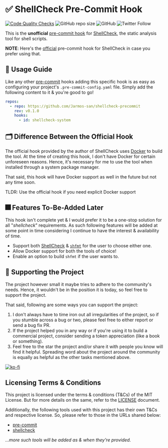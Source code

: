 # ✅ ShellCheck Pre-Commit Hook

[![Code Quality Checks](https://github.com/Jarmos-san/shellcheck-precommit/actions/workflows/main.yml/badge.svg?branch=main)](https://github.com/Jarmos-san/shellcheck-precommit/actions/workflows/main.yml)
![GitHub repo size](https://img.shields.io/github/repo-size/Jarmos-san/shellcheck-precommit?label=Repo%20Size&logo=github&style=flat-square)
![GitHub](https://img.shields.io/github/license/Jarmos-san/shellcheck-precommit?color=github&label=License&logo=github&style=flat-square)
![Twitter Follow](https://img.shields.io/twitter/follow/Jarmosan?style=social)

This is the **unofficial**
[pre-commit hook](https://pre-commit.com/#adding-pre-commit-plugins-to-your-project)
for [ShellCheck](https://www.shellcheck.net/), the static analysis tool for
shell scripts.

**NOTE**: Here's the
[official](https://github.com/koalaman/shellcheck-precommit) pre-commit hook for
ShellCheck in case you prefer using that.

## 📜 Usage Guide

Like any other [pre-commit](https://pre-commit.com) hooks adding this specific
hook is as easy as configuring your project's `.pre-commit-config.yaml` file.
Simply add the following content to it & you're good to go!

```yaml
repos:
  - repo: https://github.com/Jarmos-san/shellcheck-precommit
    rev: v0.1.0
    hooks:
      - id: shellcheck-system
```

## 🗂️ Difference Between the Official Hook

The official hook provided by the author of ShellCheck uses
[Docker](https://www.docker.com/) to build the tool. At the time of creating
this hook, I don't have Docker for certain unforeseen reasons. Hence, it's
necessary for me to use the tool when installed through a system package
manager.

That said, this hook will have Docker support as well in the future but not any
time soon.

TLDR: Use the official hook if you need explicit Docker support

## 🎆 Features To-Be-Added Later

This hook isn't complete yet & I would prefer it to be a one-stop solution for
all "_shellcheck_" requirements. As such following features will be added at
some point in time considering I continue to have the interest & availability of
time.

- Support both [ShellCheck](https://www.shellcheck.net) &
  [`shfmt`](https://github.com/mvdan/sh#shfmt) for the user to choose either
  one.
- Allow Docker support for both the tools of choice!
- Enable an option to build `shfmt` if the user wants to.

## 👋 Supporting the Project

The project however small it maybe tries to adhere to the community's needs.
Hence, it wouldn't be in the position it is today, so feel free to support the
project.

That said, following are some ways you can support the project:

1. I don't always have to time iron out all irregularities of the project, so if
   you stumble across a bug or two, please feel free to either report or send a
   bug fix PR.
2. If the project helped you in any way or if you're using it to build a
   commercial project, consider sending a token appreciation (like a book or
   something).
3. Feel free to the star the project and/or share it with people you know will
   find it helpful. Spreading word about the project around the community is
   equally as helpful as the other tasks mentioned above.

[![ko-fi](https://ko-fi.com/img/githubbutton_sm.svg)](https://ko-fi.com/H2H567ZQH)

## Licensing Terms & Conditions

This project is licensed under the terms & conditions (T&Cs) of the MIT License. But for more details on the same, refer to the [LICENSE](./LICENSE) document.

Additionally, the following tools used with this project has their own T&Cs and respective license. So, please refer to those in the URLs shared below:

- [pre-commit](https://github.com/pre-commit/pre-commit)
- [shellcheck](https://github.com/koalaman/shellcheck)

_...more such tools will be added as & when they're provided._
